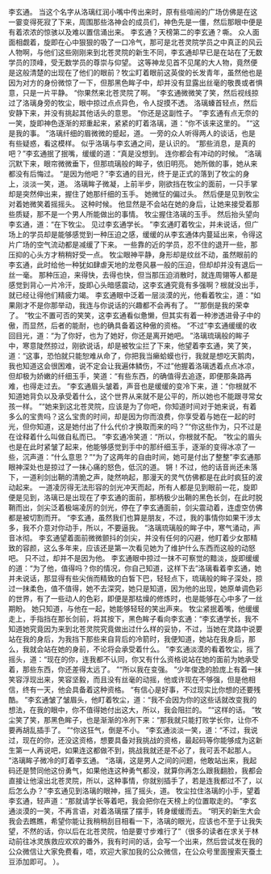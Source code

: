 李玄通。
当这个名字从洛璃红润小嘴中传出来时，原有些喧闹的广场仿佛是在这一霎变得死寂了下来，周围那些洛神会的成员们，神色先是一僵，然后那眼中便是有着浓浓的惊骇以及难以置信涌出来。
李玄通？天榜第二的李玄通？嘶。
众人面面相觑着，旋即在心中狠狠的吸了一口冷气，那可是北苍灵院学员之中真正的风云人物啊，与他们这些刚刚来到北苍灵院的新生不同，李玄通却早已是在站在了无数学员的顶峰，受无数学员的尊崇与仰望。
这等神龙见首不见尾的大人物，竟然便是这般清楚的出现在了他们的眼前？牧尘盯着眼前这英俊的长发青年，虽然他也是因为对方的身份微惊了一下，但那黑色眸子中，却并没有显露出丝毫的敬畏或者惧意，只是一片平静。
“你果然来北苍灵院了啊。
”李玄通微微笑了笑，然后视线掠过了洛璃身旁的牧尘，眼中掠过点点异色，令人捉摸不透。
洛璃螓首轻点，然后安静下来，并没有挑起其他话头的意思。
“你还是这副性子。
”李玄通有点无奈的一笑，旋即神色逐渐的郑重起来，紧紧的盯着洛璃，道：“你不该来这里的。
”“这是我的事。
”洛璃纤细的眉微微的蹙起，道。
一旁的众人听得两人的谈话，也是有些疑惑，看这模样。
似乎洛璃与李玄通之间，是认识的。
“那些消息，是真的吧？”李玄通抿了抿嘴，缓缓的道：“真是没想到。
连你都会有冲动的时候。
”洛璃沉默下来，眼帘微微垂下，但那琉璃般的眸子，依旧明亮。
她所做的事，她从来都没有后悔过。
“是因为他吧？”李玄通的目光，终于是正式的落到了牧尘的身上，淡淡一笑，道。
洛璃眸子微凝，上前半步，刚欲挡在牧尘的面前，一只手掌却是突然伸出来，握住了她那纤细的玉手。
她微怔的偏过头。
然后便是见到牧尘对着她微笑着摇摇头。
这种时候。
他显然是不会站在她的身后，让她来接受着那些质疑，那不是一个男人所能做出的事情。
牧尘握住洛璃的玉手。
然后抬头望向李玄通，道：“在下牧尘。
见过李玄通学长。
”李玄通盯着牧尘，并未说话，但广场上的学员却是能够感觉到一种压迫之感，缓缓的从李玄通体内蔓延出来，令得这片广场的空气流动都是减缓了下来。
一些靠的近的学员，忍不住的退开一些，那压抑的心头方才稍稍好受一点。
牧尘眼神平静，身形却是纹丝不动，虽然眼前的李玄通，此时给他一种犹如肆虐天地的龙卷风暴一般的压迫，但却却并没有退后一丝一毫。
那种压迫，来得快，去得也快，但当那压迫消散时，就连周翎等人都是感觉到背心一片冷汗，旋即心头暗感震动，这李玄通究竟有多强啊？根就没出手，就已经让得他们精疲力竭。
李玄通眼中泛着一层淡漠的光，他看着牧尘，道：“如果刚才不是你那举动，我连与你说话的兴趣都不会再有了。
”“那倒是我的荣幸了。
”牧尘不置可否的笑笑，这李玄通看似惫懒，但其实有着一种渗透进骨子中的傲，而显然，后者的能耐，也的确具备着这种傲的资格。
“不过”李玄通缓缓的收回目光，道：“为了你好，也为了她好，你还是离开她吧。
”洛璃琉璃般的眸子中，寒意陡然掠过，刚欲说话，却是被牧尘拦了下来，他望着李玄通，笑了笑，道：“这事，恐怕就只能恕难从命了，你把我当癞蛤蟆也行，我就是想吃天鹅肉，我也知道这会很困难，说不定会让我遍体鳞伤，不过”他握着洛璃透着点点冰凉，但却极为娇嫩的纤细玉手，笑道：“有些东西，的确值得去追逐，即便那条路再难，也得走过去。
”李玄通眉头皱着，声音也是缓缓的变冷下来，道：“你根就不知道她背负以及承受着什么，这个世界从来就不是公平的，所以她也不能跟寻常女孩一样。
”“她来到这北苍灵院，应该是为了你吧，你知道时间对于她来说，有着多么的宝贵吗？这么宝贵的时间，却是因为你而浪费，你享受着与她在一起的时光，但你知道，这是她付出了什么代价才换取而来的吗？”“你这些作为，只不过是在诠释着什么叫做自私而已。
”李玄通冷笑道：“所以，你根就不配。
”牧尘的眉头也是在此时紧皱了起来，他能够感觉到手中的那纤细玉手，逐渐的变得冰凉了一些，沉声道：“什么意思？”“为了这两年的自由时间，她可是付出了整整”李玄通那眼神深处也是掠过了一抹心痛的怒色，低沉的道。
锵！不过，他的话音尚还未落下，一道利剑出鞘的清脆之声，陡然响起，那漫天的灵气仿佛都是在此时疯狂的波动起来。
一道凌厉得无法形容的剑光冲天而起，所有人都是见到眼前一花，旋即便是见到，洛璃已是出现在了李玄通的面前，那柄极少出鞘的黑色长剑，在此时脱鞘而出，剑尖泛着极端凌厉的剑光，停在了李玄通面前，剑尖震动着，连虚空仿佛都是被切割而开。
“李玄通，虽然我们也算是朋友，不过，我的事情你如果干涉太多，我不介意对你动手，所以，不要逼我。
”洛璃琉璃般的眸子中，寒气涌动，声音冰彻。
李玄通望着面前微微颤抖的剑尖，并没有任何的闪避，他盯着少女那精致的容颜，这么多年来，应该还是第一次看见她为了维护什么东西而这般的动怒吧。
只不过，却并不是因为他。
李玄通眼中掠过一抹不可察觉的黯淡，旋即缓缓的道：“为了他，值得吗？你的情况，你自己知道，这样下去”洛璃看着李玄通，她并未说话，那显得有些尖俏而精致的白皙下巴，轻轻点下，琉璃般的眸子深处，掠过一抹柔色，值不值得，她不去深究，她只是知道，因为他的出现，她原单调色彩的世界，有了一些动人的色彩，即便是那枯燥的修炼时，也是能够在心中多了一丝期盼。
她只知道，与他在一起，她能够轻轻的笑出声来。
牧尘紧抿着嘴，他缓缓走上，手指挡在那长剑前，将其按下，黑色眸子看向李玄通：“李玄通学长，我不知道她究竟因为来到北苍灵院究竟做出过什么样的妥协，不过，当她在灵路中说要站在我的身后，为我挡下那些来自背后的冷箭时，我便知道，她站在我身后，那么，我就会站在她的身前，不论将会承受着什么。
”李玄通淡漠的看着牧尘，摇了摇头，道：“现在的你，连我都不认同，你又有什么资格说站在她的面前为她承受着，那些东西，你还差得太远了。
”“所以我在变强。
”少年俊逸的脸庞上有着一抹笑容浮现出来，笑容坚毅，而且没有丝毫的动摇，他或许现在不够强，但是他相信，终有一天，他会具备着这种资格。
“有信心是好事，不过现实比你想的还要残酷。
”李玄通皱了皱眉头，他盯着牧尘，道：“我不会因为你的这些话就改变我的想法，在我的眼中，你不值得她付出这大，所以，我会阻拦的。
”“这样的话。
”牧尘笑了笑，那黑色眸子，也是渐渐的冷冽下来：“那我就只能打败学长你，让你不要再胡乱插手了。
”“你这狂气，倒是不小。
”李玄通淡淡一笑，道：“不过，我说过，现在的你，还没这资格，想要具备对我挑战的资格，最起码等你能够成为这新生第一人再说吧，如果连这都做不到，挑战我就还是不必了，我可丢不起那人。
”洛璃眸子微冷的盯着李玄通。
“洛璃，这是男人之间的问题，他敢站出来，我起码还是赞同他这份勇气，如果他连这种勇气都没，就算你再怎么跟我翻脸，我都会直接让他滚出北苍灵院，所以，这种事情，你就别插手了，若是连我都过不了，以后怎么办？”李玄通见到洛璃的眼神，摇了摇头，道。
牧尘拉住洛璃的小手，望着李玄通，轻声道：“那就请学长等着吧，我会把你在天榜上的位置取走的。
”李玄通淡漠的一笑，不再言语，对着洛璃摆了摆手，转身缓缓而去。
“明天的新生大会我会去瞧瞧，希望你能让我稍稍刮目相看一下，洛璃的眼光，应该也不至于让我失望，不然的话，你以后在北苍灵院，怕是要寸步难行了”（很多的读者在求关于林动前往冰灵族救应欢欢的番外，我有时间的话，会写一个出来，然后尝试发在我的公众微信让大家免费看，唔，欢迎大家加我的公众微信，在公众号里面搜索天蚕土豆添加即可。
）。

